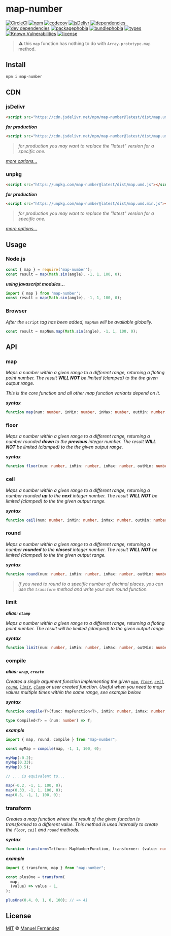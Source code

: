 # map-number

[![CircleCI](https://circleci.com/gh/manferlo81/map-number.svg?style=svg)](https://circleci.com/gh/manferlo81/map-number) [![npm](https://badgen.net/npm/v/map-number)](https://www.npmjs.com/package/map-number) [![codecov](https://codecov.io/gh/manferlo81/map-number/branch/master/graph/badge.svg)](https://codecov.io/gh/manferlo81/map-number) [![jsDelivr](https://data.jsdelivr.com/v1/package/npm/map-number/badge?style=rounded)](https://www.jsdelivr.com/package/npm/map-number) [![dependencies](https://badgen.net/david/dep/manferlo81/map-number)](https://david-dm.org/manferlo81/map-number) [![dev dependencies](https://badgen.net/david/dev/manferlo81/map-number)](https://david-dm.org/manferlo81/map-number?type=dev) [![packagephobia](https://badgen.net/packagephobia/install/map-number)](https://packagephobia.now.sh/result?p=map-number) [![bundlephobia](https://badgen.net/bundlephobia/min/map-number)](https://bundlephobia.com/result?p=map-number) [![types](https://img.shields.io/npm/types/map-number.svg)](https://github.com/microsoft/typescript) [![Known Vulnerabilities](https://snyk.io/test/github/manferlo81/map-number/badge.svg?targetFile=package.json)](https://snyk.io/test/github/manferlo81/map-number?targetFile=package.json) [![license](https://badgen.net/github/license/manferlo81/map-number)](LICENSE)

> :warning: this `map` function has nothing to do with `Array.prototype.map` method.

## Install

```bash
npm i map-number
```

## CDN

### jsDelivr

```html
<script src="https://cdn.jsdelivr.net/npm/map-number@latest/dist/map.umd.js"></script>
```

***for production***

```html
<script src="https://cdn.jsdelivr.net/npm/map-number@latest/dist/map.umd.min.js"></script>
```

> *for production you may want to replace the "latest" version for a specific one.*

*[more options...](https://www.jsdelivr.com/package/npm/map-number?version=latest)*

### unpkg

```html
<script src="https://unpkg.com/map-number@latest/dist/map.umd.js"></script>
```

***for production***

```html
<script src="https://unpkg.com/map-number@latest/dist/map.umd.min.js"></script>
```

> *for production you may want to replace the "latest" version for a specific one.*

*[more options...](https://unpkg.com/map-number@latest/)*

## Usage

### Node.js

```javascript
const { map } = require('map-number');
const result = map(Math.sin(angle), -1, 1, 100, 0);
```

***using javascript modules...***

```javascript
import { map } from 'map-number';
const result = map(Math.sin(angle), -1, 1, 100, 0);
```

### Browser

*After the* `script` *tag has been added,* `mapNum` *will be available globally.*

```javascript
const result = mapNum.map(Math.sin(angle), -1, 1, 100, 0);
```

## API

### map

*Maps a number within a given range to a different range, returning a floting point number. The result **WILL NOT** be limited (clamped) to the the given output range.*

*This is the core function and all other map function variants depend on it.*

***syntax***

```typescript
function map(num: number, inMin: number, inMax: number, outMin: number, outMax: number): number;
```

### floor

*Maps a number within a given range to a different range, returning a number rounded **down** to the **previous** integer number. The result **WILL NOT** be limited (clamped) to the the given output range.*

***syntax***

```typescript
function floor(num: number, inMin: number, inMax: number, outMin: number, outMax: number): number;
```

### ceil

*Maps a number within a given range to a different range, returning a number rounded **up** to the **next** integer number. The result **WILL NOT** be limited (clamped) to the the given output range.*

***syntax***

```typescript
function ceil(num: number, inMin: number, inMax: number, outMin: number, outMax: number): number;
```

### round

*Maps a number within a given range to a different range, returning a number **rounded** to the **closest** integer number. The result **WILL NOT** be limited (clamped) to the the given output range.*

***syntax***

```typescript
function round(num: number, inMin: number, inMax: number, outMin: number, outMax: number): number;
```

> *If you need to round to a specific number of decimal places, you can use the `transform` method and write your own round function.*

### limit

***alias: `clamp`***

*Maps a number within a given range to a different range, returning a floting point number. The result will be limited (clamped) to the given output range.*

***syntax***

```typescript
function limit(num: number, inMin: number, inMax: number, outMin: number, outMax: number): number;
```

### compile

***alias: `wrap`, `create`***

*Creates a single argument function implementing the given [`map`](#map), [`floor`](#floor), [`ceil`](#ceil), [`round`](#round), [`limit`](#limit), [`clamp`](#limit) or user created function. Useful when you need to map values multiple times within the same range, see example below.*

***syntax***

```typescript
function compile<T>(func: MapFunction<T>, inMin: number, inMax: number, outMin: number, outMax: number): Compiled<T>;

type Compiled<T> = (num: number) => T;
```

***example***

```javascript
import { map, round, compile } from "map-number";

const myMap = compile(map, -1, 1, 100, 0);

myMap(-0.2);
myMap(0.33);
myMap(0.5);

// ... is equivalent to...

map(-0.2, -1, 1, 100, 0);
map(0.33, -1, 1, 100, 0);
map(0.5, -1, 1, 100, 0);
```

### transform

*Creates a map function where the result of the given function is transformed to a different value. This method is used internally to create the `floor`, `ceil` and `round` methods.*

***syntax***

```typescript
function transform<T>(func: MapNumberFunction, transformer: (value: number) => T): MapFunction<T>;
```

***example***

```javascript
import { transform, map } from "map-number";

const plusOne = transform(
  map,
  (value) => value + 1,
);

plusOne(0.4, 0, 1, 0, 100); // => 41
```

## License

[MIT](LICENSE) &copy; [Manuel Fernández](https://github.com/manferlo81)
